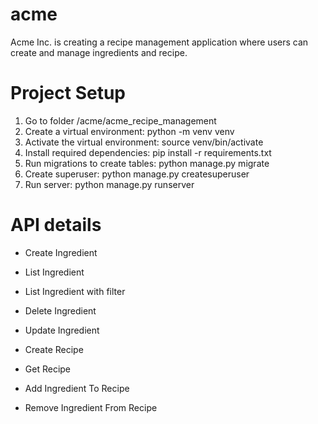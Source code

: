 # acme
Acme Inc. is creating a recipe management application where users can create and manage ingredients and recipe.


# Project Setup

1. Go to folder /acme/acme_recipe_management
2. Create a virtual environment: python -m venv venv
3. Activate the virtual environment: source venv/bin/activate
4. Install required dependencies: pip install -r requirements.txt
5. Run migrations to create tables: python manage.py migrate
6. Create superuser: python manage.py createsuperuser
7. Run server: python manage.py runserver

# API details

* Create Ingredient
* List Ingredient

* List Ingredient with filter 

* Delete Ingredient

* Update Ingredient

* Create Recipe

* Get Recipe

* Add Ingredient To Recipe

* Remove Ingredient From Recipe

